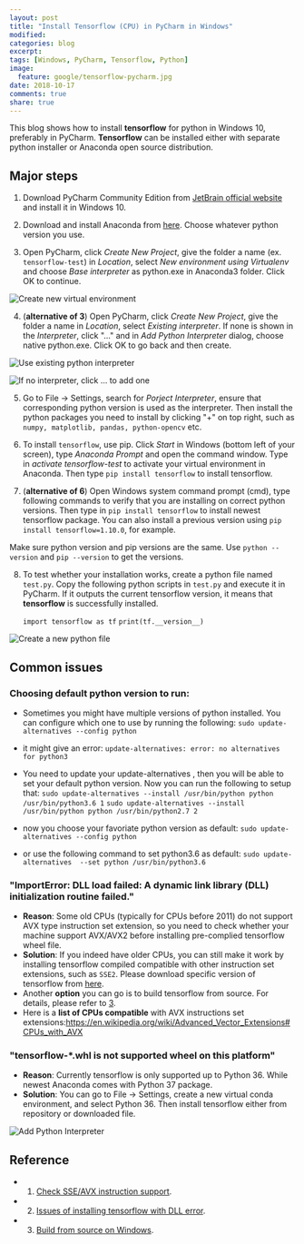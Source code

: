```yaml
---
layout: post
title: "Install Tensorflow (CPU) in PyCharm in Windows"
modified:
categories: blog
excerpt:
tags: [Windows, PyCharm, Tensorflow, Python]
image:
  feature: google/tensorflow-pycharm.jpg
date: 2018-10-17
comments: true
share: true
---
```


This blog shows how to install **tensorflow** for python in Windows 10, preferably in PyCharm. **Tensorflow** can be installed either with separate python installer or Anaconda open source distribution. 

<!--more-->

## Major steps

1. Download PyCharm Community Edition from [JetBrain official website](https://www.jetbrains.com/pycharm/download/#section=windows) and install it in Windows 10.

2. Download and install Anaconda from [here](https://www.anaconda.com/download/#windows). Choose whatever python version you use.

3. Open PyCharm, click *Create New Project*, give the folder a name (ex. `tensorflow-test`) in *Location*, select *New environment using Virtualenv* and choose *Base interpreter* as python.exe in Anaconda3 folder. Click OK to continue.

![Create new virtual environment](/psn-blogs/images/pycharm/create-project-conda.png)

4. (**alternative of 3**) Open PyCharm, click *Create New Project*, give the folder a name in *Location*, select *Existing interpreter*. If none is shown in the *Interpreter*, click "..." and in *Add Python Interpreter* dialog, choose native python.exe. Click OK to go back and then create.

![Use existing python interpreter](/psn-blogs/images/pycharm/create-project-native.png)

![If no interpreter, click ... to add one](/psn-blogs/images/pycharm/add-exist-python-interpreter.png)

5. Go to File -> Settings, search for *Porject Interpreter*, ensure that corresponding python version is used as the interpreter. Then install the python packages you need to install by clicking "+" on top right, such as `numpy, matplotlib, pandas, python-opencv` etc.

6. To install `tensorflow`, use pip. Click *Start* in Windows (bottom left of your screen), type *Anaconda Prompt* and open the command window. Type in *activate tensorflow-test* to activate your virtual environment in Anaconda. Then type `pip install tensorflow` to install tensorflow.

7. (**alternative of 6**) Open Windows system command prompt (cmd), type following commands to verify that you are installing on correct python versions. Then type in `pip install tensorflow` to install newest tensorflow package. You can also install a previous version using `pip install tensorflow=1.10.0`, for example.

  Make sure python version and pip versions are the same. Use `python --version` and `pip --version` to get the versions.

8. To test whether your installation works, create a python file named `test.py`. Copy the following python scripts in `test.py` and execute it in PyCharm. If it outputs the current tensorflow version, it means that **tensorflow** is successfully installed.

	`import tensorflow as tf`
	`print(tf.__version__)`

![Create a new python file](/psn-blogs/images/pycharm/create-new-python-file.png)


## Common issues

### Choosing default python version to run:

  * Sometimes you might have multiple versions of python installed. You can configure which one to use by running the following:
	`sudo update-alternatives --config python`

  * it might give an error:
	`update-alternatives: error: no alternatives for python3`
  
  * You need to update your update-alternatives , then you will be able to set your default python version. Now you can run the following to setup that:
	`sudo update-alternatives --install /usr/bin/python python /usr/bin/python3.6 1`
	`sudo update-alternatives --install /usr/bin/python python /usr/bin/python2.7 2`


  * now you choose your favoriate python version as default:
	`sudo update-alternatives --config python`
	
  * or use the following command to set python3.6 as default:
	`sudo update-alternatives  --set python /usr/bin/python3.6`

### **"ImportError: DLL load failed: A dynamic link library (DLL) initialization routine failed."**

  * **Reason**: Some old CPUs (typically for CPUs before 2011) do not support AVX type instruction set extension, so you need to check whether your machine support AVX/AVX2 before installing pre-complied tensorflow wheel file.
  * **Solution**: If you indeed have older CPUs, you can still make it work by installing tensorflow compiled compatible with other instruction set extensions, such as `SSE2`. Please download specific version of tensorflow from [here](https://github.com/ericzhng/tensorflow-windows-wheel/tree/master/1.11.0/py36/CPU).
  * Another **option** you can go is to build tensorflow from source. For details, please refer to [3](#reference).
  * Here is a **list of CPUs compatible** with AVX instructions set extensions:https://en.wikipedia.org/wiki/Advanced_Vector_Extensions#CPUs_with_AVX

### **"tensorflow-*.whl is not supported wheel on this platform"**

  * **Reason**: Currently tensorflow is only supported up to Python 36. While newest Anaconda comes with Python 37 package.
  * **Solution**: You can go to File -> Settings, create a new virtual conda environment, and select Python 36. Then install tensorflow either from repository or downloaded file.

![Add Python Interpreter](/psn-blogs/images/pycharm/create-conda-envs.png)

## Reference

* 1. [Check SSE/AVX instruction support](https://gist.github.com/hi2p-perim/7855506#file-ssecheck-cpp).
* 2. [Issues of installing tensorflow with DLL error](https://github.com/tensorflow/tensorflow/issues/17761).
* 3. [Build from source on Windows](https://www.tensorflow.org/install/source_windows).
